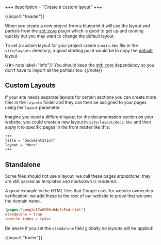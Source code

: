 +++
description = "Create a custom layout"
+++

{{import "header"}}

When you create a new project from a blueprint it will use the layout and partials from the [std::core][] plugin which is good to get up and running quickly but you may want to change the default layout.

To set a custom layout for your project create a `main.hbs` file in the `site/layouts` directory; a good starting point would be to copy the [default layout][].

{{#> note label="info"}}
You should keep the [std::core][] dependency so you don't have to import all the partials too.
{{/note}}

## Custom Layouts

If your site needs separate layouts for certain sections you can create more files in the `layouts` folder and they can then be assigned to your pages using the `layout` parameter.

Imagine you need a different layout for the documentation section on your website; you could create a new layout in `site/layout/docs.hbs` and then apply it to specific pages in the front matter like this:

```markdown
+++
title = "Documentation"
layout = "docs"
+++
```

## Standalone

Some files should not use a layout, we call these pages *standalone*; they are still parsed as templates and markdown is rendered.

A good example is the HTML files that Google uses for website ownership verification; we add these to the root of our website to prove that we own the domain name.

```toml
[pages."google17a6906a04e2c5e4.html"]
standalone = true
rewrite-index = false
```

Be aware if you set the `standalone` field globally no layouts will be applied!

{{import "footer"}}

[std::core]: https://github.com/uwe-app/plugins/tree/master/std/core
[default layout]: https://github.com/uwe-app/plugins/blob/master/std/core/layouts/main.hbs
